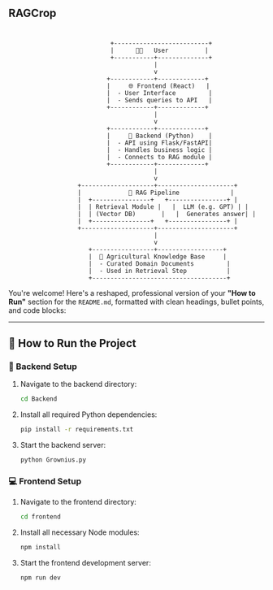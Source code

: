 ##  RAGCrop

#### 

# 

                                +--------------------------+
                                |      👨‍🌾   User          |
                                +-----------+--------------+
                                            |
                                            v
                               +------------+-------------+
                               |     🌐 Frontend (React)   |
                               |  - User Interface         |
                               |  - Sends queries to API   |
                               +------------+-------------+
                                            |
                                            v
                               +------------+-------------+
                               |     🐍 Backend (Python)    |
                               |  - API using Flask/FastAPI|
                               |  - Handles business logic |
                               |  - Connects to RAG module |
                               +------------+-------------+
                                            |
                                            v
                       +--------------------+---------------------+
                       |             🧠 RAG Pipeline              |
                       |  +----------------+   +----------------+ |
                       |  | Retrieval Module |   |  LLM (e.g. GPT) | |
                       |  | (Vector DB)       |   |  Generates answer| |
                       |  +----------------+   +----------------+ |
                       +--------------------+---------------------+
                                            |
                                            v
                          +-----------------+------------------+
                          |  📘 Agricultural Knowledge Base     |
                          |  - Curated Domain Documents         |
                          |  - Used in Retrieval Step           |
                          +-------------------------------------+



You're welcome! Here's a reshaped, professional version of your **"How to Run"** section for the `README.md`, formatted with clean headings, bullet points, and code blocks:

---

## 🏃 How to Run the Project

### 🔧 Backend Setup

1. Navigate to the backend directory:

   ```bash
   cd Backend
   ```

2. Install all required Python dependencies:

   ```bash
   pip install -r requirements.txt
   ```

3. Start the backend server:

   ```bash
   python Grownius.py
   ```



### 💻 Frontend Setup

1. Navigate to the frontend directory:

   ```bash
   cd frontend
   ```

2. Install all necessary Node modules:

   ```bash
   npm install
   ```

3. Start the frontend development server:

   ```bash
   npm run dev
   ```


